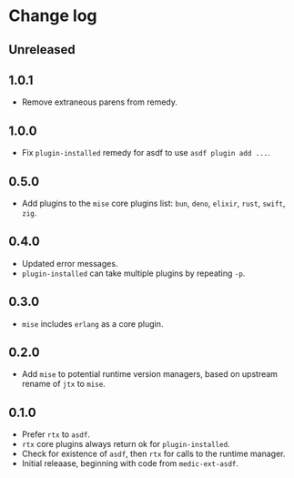 # Change log

## Unreleased

## 1.0.1

- Remove extraneous parens from remedy.

## 1.0.0

- Fix `plugin-installed` remedy for asdf to use `asdf plugin add ...`.

## 0.5.0

- Add plugins to the `mise` core plugins list: `bun`, `deno`, `elixir`, `rust`,
  `swift`, `zig`.

## 0.4.0

- Updated error messages.
- `plugin-installed` can take multiple plugins by repeating `-p`.

## 0.3.0

- `mise` includes `erlang` as a core plugin.

## 0.2.0

- Add `mise` to potential runtime version managers, based on upstream rename
  of `jtx` to `mise`.

## 0.1.0

- Prefer `rtx` to `asdf`.
- `rtx` core plugins always return ok for `plugin-installed`.
- Check for existence of `asdf`, then `rtx` for calls to the runtime manager.
- Initial releaase, beginning with code from `medic-ext-asdf`.
